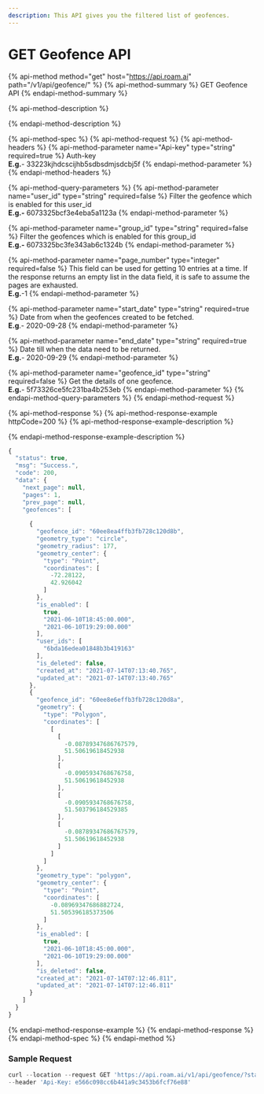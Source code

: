 ```yaml
---
description: This API gives you the filtered list of geofences.
---
```


# GET Geofence API

{% api-method method="get" host="https://api.roam.ai" path="/v1/api/geofence/" %}
{% api-method-summary %}
GET Geofence API
{% endapi-method-summary %}

{% api-method-description %}

{% endapi-method-description %}

{% api-method-spec %}
{% api-method-request %}
{% api-method-headers %}
{% api-method-parameter name="Api-key" type="string" required=true %}
Auth-key  
**E.g.**- 33223kjhdcscijhb5sdbsdmjsdcbj5f
{% endapi-method-parameter %}
{% endapi-method-headers %}

{% api-method-query-parameters %}
{% api-method-parameter name="user\_id" type="string" required=false %}
Filter the geofence which is enabled for this user\_id  
**E.g.-** 6073325bcf3e4eba5a1123a
{% endapi-method-parameter %}

{% api-method-parameter name="group\_id" type="string" required=false %}
Filter the geofences which is enabled for this group\_id  
**E.g.-** 6073325bc3fe343ab6c1324b
{% endapi-method-parameter %}

{% api-method-parameter name="page\_number" type="integer" required=false %}
This field can be used for getting 10 entries at a time. If the response returns an empty list in the data field, it is safe to assume the pages are exhausted.  
**E.g.**-1
{% endapi-method-parameter %}

{% api-method-parameter name="start\_date" type="string" required=true %}
Date from when the geofences created to be fetched.  
**E.g**.- 2020-09-28
{% endapi-method-parameter %}

{% api-method-parameter name="end\_date" type="string" required=true %}
Date till when the data need to be returned.  
**E.g.**- 2020-09-29
{% endapi-method-parameter %}

{% api-method-parameter name="geofence\_id" type="string" required=false %}
Get the details of one geofence.  
**E.g.**- 5f73326ce5fc231ba4b253eb
{% endapi-method-parameter %}
{% endapi-method-query-parameters %}
{% endapi-method-request %}

{% api-method-response %}
{% api-method-response-example httpCode=200 %}
{% api-method-response-example-description %}

{% endapi-method-response-example-description %}

```javascript
{
  "status": true,
  "msg": "Success.",
  "code": 200,
  "data": {
    "next_page": null,
    "pages": 1,
    "prev_page": null,
    "geofences": [
      
      {
        "geofence_id": "60ee8ea4ffb3fb728c120d8b",
        "geometry_type": "circle",
        "geometry_radius": 177,
        "geometry_center": {
          "type": "Point",
          "coordinates": [
            -72.28122,
            42.926042
          ]
        },
        "is_enabled": [
          true,
          "2021-06-10T18:45:00.000",
          "2021-06-10T19:29:00.000"
        ],
        "user_ids": [
          "6bda16edea01848b3b419163"
        ],
        "is_deleted": false,
        "created_at": "2021-07-14T07:13:40.765",
        "updated_at": "2021-07-14T07:13:40.765"
      },
      {
        "geofence_id": "60ee8e6effb3fb728c120d8a",
        "geometry": {
          "type": "Polygon",
          "coordinates": [
            [
              [
                -0.08789347686767579,
                51.50619618452938
              ],
              [
                -0.0905934768676758,
                51.50619618452938
              ],
              [
                -0.0905934768676758,
                51.503796184529385
              ],
              [
                -0.08789347686767579,
                51.50619618452938
              ]
            ]
          ]
        },
        "geometry_type": "polygon",
        "geometry_center": {
          "type": "Point",
          "coordinates": [
            -0.08969347686882724,
            51.505396185373506
          ]
        },
        "is_enabled": [
          true,
          "2021-06-10T18:45:00.000",
          "2021-06-10T19:29:00.000"
        ],
        "is_deleted": false,
        "created_at": "2021-07-14T07:12:46.811",
        "updated_at": "2021-07-14T07:12:46.811"
      }
    ]
  }
}
```
{% endapi-method-response-example %}
{% endapi-method-response %}
{% endapi-method-spec %}
{% endapi-method %}

### Sample Request <a id="GeofencingAPI-SampleRequest.2"></a>

```javascript
curl --location --request GET 'https://api.roam.ai/v1/api/geofence/?start_date=2020-09-28&end_date=2020-09-29' \
--header 'Api-Key: e566c098cc6b441a9c3453b6fcf76e88'
```


